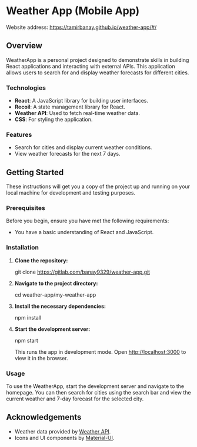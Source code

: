 # Weather App (Mobile App)
Website address: https://tamirbanay.github.io/weather-app/#/


## Overview

WeatherApp is a personal project designed to demonstrate skills in building React applications and interacting with external APIs. This application allows users to search for and display weather forecasts for different cities.

### Technologies

- **React**: A JavaScript library for building user interfaces.
- **Recoil**: A state management library for React.
- **Weather API**: Used to fetch real-time weather data.
- **CSS**: For styling the application.

### Features

- Search for cities and display current weather conditions.
- View weather forecasts for the next 7 days.

## Getting Started

These instructions will get you a copy of the project up and running on your local machine for development and testing purposes.

### Prerequisites

Before you begin, ensure you have met the following requirements:

- You have a basic understanding of React and JavaScript.

### Installation

1. **Clone the repository:**

   git clone https://gitlab.com/banay9329/weather-app.git

2. **Navigate to the project directory:**

   cd weather-app/my-weather-app

3. **Install the necessary dependencies:**

   npm install

4. **Start the development server:**

   npm start

   This runs the app in development mode. Open [http://localhost:3000](http://localhost:3000) to view it in the browser.

### Usage

To use the WeatherApp, start the development server and navigate to the homepage. You can then search for cities using the search bar and view the current weather and 7-day forecast for the selected city.

## Acknowledgements

- Weather data provided by [Weather API](https://www.weatherapi.com/).
- Icons and UI components by [Material-UI](https://material-ui.com/).
